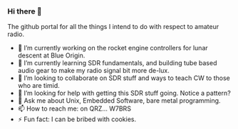 ### Hi there 👋

The github portal for all the things I intend to do with respect to
amateur radio.


- 🔭 I’m currently working on the rocket engine controllers for lunar descent at Blue Origin.
- 🌱 I’m currently learning SDR fundamentals, and building tube based audio gear to make my radio signal bit more de-lux.
- 👯 I’m looking to collaborate on SDR stuff and ways to teach CW to those who are timid.
- 🤔 I’m looking for help with getting this SDR stuff going.  Notice a pattern?
- 💬 Ask me about Unix, Embedded Software, bare metal programming.
- 📫 How to reach me: on QRZ... W7BRS
- ⚡ Fun fact: I can be bribed with cookies.
